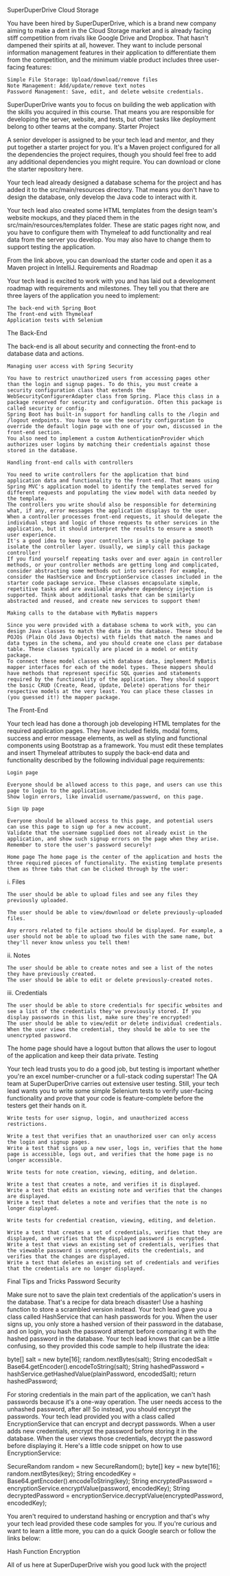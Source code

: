 SuperDuperDrive Cloud Storage

You have been hired by SuperDuperDrive, which is a brand new company aiming to make a dent in the Cloud Storage market and is already facing stiff competition from rivals like Google Drive and Dropbox. That hasn't dampened their spirits at all, however. They want to include personal information management features in their application to differentiate them from the competition, and the minimum viable product includes three user-facing features:

    Simple File Storage: Upload/download/remove files
    Note Management: Add/update/remove text notes
    Password Management: Save, edit, and delete website credentials.

SuperDuperDrive wants you to focus on building the web application with the skills you acquired in this course. That means you are responsible for developing the server, website, and tests, but other tasks like deployment belong to other teams at the company.
Starter Project

A senior developer is assigned to be your tech lead and mentor, and they put together a starter project for you. It's a Maven project configured for all the dependencies the project requires, though you should feel free to add any additional dependencies you might require. You can download or clone the starter repository here.

Your tech lead already designed a database schema for the project and has added it to the src/main/resources directory. That means you don't have to design the database, only develop the Java code to interact with it.

Your tech lead also created some HTML templates from the design team's website mockups, and they placed them in the src/main/resources/templates folder. These are static pages right now, and you have to configure them with Thymeleaf to add functionality and real data from the server you develop. You may also have to change them to support testing the application.

From the link above, you can download the starter code and open it as a Maven project in IntelliJ.
Requirements and Roadmap

Your tech lead is excited to work with you and has laid out a development roadmap with requirements and milestones. They tell you that there are three layers of the application you need to implement:

    The back-end with Spring Boot
    The front-end with Thymeleaf
    Application tests with Selenium

The Back-End

The back-end is all about security and connecting the front-end to database data and actions.

    Managing user access with Spring Security

    You have to restrict unauthorized users from accessing pages other than the login and signup pages. To do this, you must create a security configuration class that extends the WebSecurityConfigurerAdapter class from Spring. Place this class in a package reserved for security and configuration. Often this package is called security or config.
    Spring Boot has built-in support for handling calls to the /login and /logout endpoints. You have to use the security configuration to override the default login page with one of your own, discussed in the front-end section.
    You also need to implement a custom AuthenticationProvider which authorizes user logins by matching their credentials against those stored in the database.

    Handling front-end calls with controllers

    You need to write controllers for the application that bind application data and functionality to the front-end. That means using Spring MVC's application model to identify the templates served for different requests and populating the view model with data needed by the template.
    The controllers you write should also be responsible for determining what, if any, error messages the application displays to the user. When a controller processes front-end requests, it should delegate the individual steps and logic of those requests to other services in the application, but it should interpret the results to ensure a smooth user experience.
    It's a good idea to keep your controllers in a single package to isolate the controller layer. Usually, we simply call this package controller!
    If you find yourself repeating tasks over and over again in controller methods, or your controller methods are getting long and complicated, consider abstracting some methods out into services! For example, consider the HashService and EncryptionService classes included in the starter code package service. These classes encapsulate simple, repetitive tasks and are available anywhere dependency injection is supported. Think about additional tasks that can be similarly abstracted and reused, and create new services to support them!

    Making calls to the database with MyBatis mappers

    Since you were provided with a database schema to work with, you can design Java classes to match the data in the database. These should be POJOs (Plain Old Java Objects) with fields that match the names and data types in the schema, and you should create one class per database table. These classes typically are placed in a model or entity package.
    To connect these model classes with database data, implement MyBatis mapper interfaces for each of the model types. These mappers should have methods that represent specific SQL queries and statements required by the functionality of the application. They should support the basic CRUD (Create, Read, Update, Delete) operations for their respective models at the very least. You can place these classes in (you guessed it!) the mapper package.

The Front-End

Your tech lead has done a thorough job developing HTML templates for the required application pages. They have included fields, modal forms, success and error message elements, as well as styling and functional components using Bootstrap as a framework. You must edit these templates and insert Thymeleaf attributes to supply the back-end data and functionality described by the following individual page requirements:

    Login page

    Everyone should be allowed access to this page, and users can use this page to login to the application.
    Show login errors, like invalid username/password, on this page.

    Sign Up page

    Everyone should be allowed access to this page, and potential users can use this page to sign up for a new account.
    Validate that the username supplied does not already exist in the application, and show such signup errors on the page when they arise.
    Remember to store the user's password securely!

    Home page The home page is the center of the application and hosts the three required pieces of functionality. The existing template presents them as three tabs that can be clicked through by the user:

i. Files

    The user should be able to upload files and see any files they previously uploaded.

    The user should be able to view/download or delete previously-uploaded files.

    Any errors related to file actions should be displayed. For example, a user should not be able to upload two files with the same name, but they'll never know unless you tell them!

ii. Notes

    The user should be able to create notes and see a list of the notes they have previously created.
    The user should be able to edit or delete previously-created notes.

iii. Credentials

    The user should be able to store credentials for specific websites and see a list of the credentials they've previously stored. If you display passwords in this list, make sure they're encrypted!
    The user should be able to view/edit or delete individual credentials. When the user views the credential, they should be able to see the unencrypted password.

The home page should have a logout button that allows the user to logout of the application and keep their data private.
Testing

Your tech lead trusts you to do a good job, but testing is important whether you're an excel number-cruncher or a full-stack coding superstar! The QA team at SuperDuperDrive carries out extensive user testing. Still, your tech lead wants you to write some simple Selenium tests to verify user-facing functionality and prove that your code is feature-complete before the testers get their hands on it.

    Write tests for user signup, login, and unauthorized access restrictions.

    Write a test that verifies that an unauthorized user can only access the login and signup pages.
    Write a test that signs up a new user, logs in, verifies that the home page is accessible, logs out, and verifies that the home page is no longer accessible.

    Write tests for note creation, viewing, editing, and deletion.

    Write a test that creates a note, and verifies it is displayed.
    Write a test that edits an existing note and verifies that the changes are displayed.
    Write a test that deletes a note and verifies that the note is no longer displayed.

    Write tests for credential creation, viewing, editing, and deletion.

    Write a test that creates a set of credentials, verifies that they are displayed, and verifies that the displayed password is encrypted.
    Write a test that views an existing set of credentials, verifies that the viewable password is unencrypted, edits the credentials, and verifies that the changes are displayed.
    Write a test that deletes an existing set of credentials and verifies that the credentials are no longer displayed.

Final Tips and Tricks
Password Security

Make sure not to save the plain text credentials of the application's users in the database. That's a recipe for data breach disaster! Use a hashing function to store a scrambled version instead. Your tech lead gave you a class called HashService that can hash passwords for you. When the user signs up, you only store a hashed version of their password in the database, and on login, you hash the password attempt before comparing it with the hashed password in the database. Your tech lead knows that can be a little confusing, so they provided this code sample to help illustrate the idea:

byte[] salt = new byte[16];
random.nextBytes(salt);
String encodedSalt = Base64.getEncoder().encodeToString(salt);
String hashedPassword = hashService.getHashedValue(plainPassword, encodedSalt);
return hashedPassword;

For storing credentials in the main part of the application, we can't hash passwords because it's a one-way operation. The user needs access to the unhashed password, after all! So instead, you should encrypt the passwords. Your tech lead provided you with a class called EncryptionService that can encrypt and decrypt passwords. When a user adds new credentials, encrypt the password before storing it in the database. When the user views those credentials, decrypt the password before displaying it. Here's a little code snippet on how to use EncryptionService:

SecureRandom random = new SecureRandom();
byte[] key = new byte[16];
random.nextBytes(key);
String encodedKey = Base64.getEncoder().encodeToString(key);
String encryptedPassword = encryptionService.encryptValue(password, encodedKey);
String decryptedPassword = encryptionService.decryptValue(encryptedPassword, encodedKey);

You aren't required to understand hashing or encryption and that's why your tech lead provided these code samples for you. If you're curious and want to learn a little more, you can do a quick Google search or follow the links below:

Hash Function Encryption

All of us here at SuperDuperDrive wish you good luck with the project!